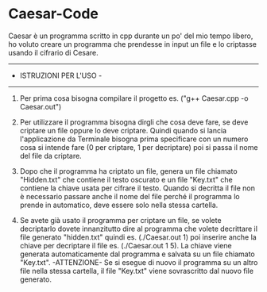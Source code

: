 # Caesar-Code

Caesar è un programma scritto in cpp durante un po' del mio tempo libero,
ho voluto creare un programma che prendesse in input un file e lo criptasse
usando il cifrario di Cesare.

------------------------
- ISTRUZIONI PER L'USO -
------------------------

1) Per prima cosa bisogna compilare il progetto es. ("g++ Caesar.cpp -o Caesar.out")

2) Per utilizzare il programma bisogna dirgli che cosa deve fare, se deve criptare un file oppure lo deve criptare. Quindi quando si lancia l'applicazione da Terminale bisogna prima specificare con un numero cosa si intende fare (0 per criptare, 1 per decriptare) poi si passa il nome del file da criptare.

3) Dopo che il programma ha criptato un file, genera un file chiamato "Hidden.txt" che contiene il testo oscurato e un file "Key.txt" che contiene  la chiave usata per cifrare il testo. Quando si decritta il file non è necessario passare anche il nome del file perché il programma lo prende in automatico, deve essere solo nella stessa cartella.

4) Se avete già usato il programma per criptare un file, se volete decriptarlo dovete innanzitutto dire al programma che volete decrittare il file generato "hidden.txt" quindi es. (./Caesar.out 1) poi inserire anche la chiave per decriptare il file es. (./Caesar.out 1 5). La chiave viene generata automaticamente dal programma e salvata su un file chiamato "Key.txt". -ATTENZIONE- Se si esegue di nuovo il programma su un altro file nella stessa cartella, il file "Key.txt" viene sovrascritto dal nuovo file generato.

